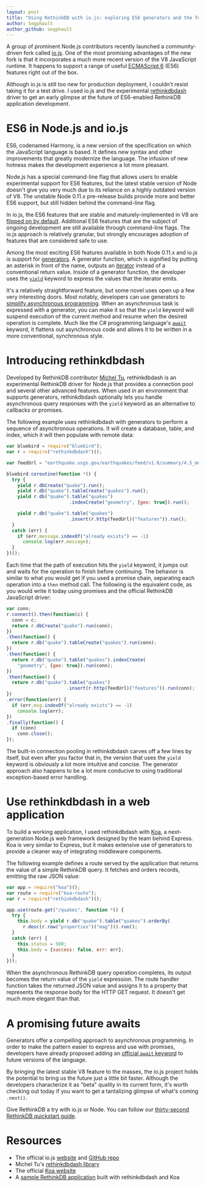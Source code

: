 ```yaml
---
layout: post
title: "Using RethinkDB with io.js: exploring ES6 generators and the future of JavaScript"
author: Segphault
author_github: segphault
---
```


A group of prominent Node.js contributors recently launched a community-driven
fork called [io.js][]. One of the most promising advantages of the new fork is
that it incorporates a much more recent version of the V8 JavaScript runtime.
It happens to support a range of useful [ECMAScript 6][1] (ES6) features right
out of the box.

[io.js]: https://iojs.org/
[1]: http://git.io/es6features

Although io.js is still too new for production deployment, I couldn't resist
taking it for a test drive. I used io.js and the experimental [rethinkdbdash][]
driver to get an early glimpse at the future of ES6-enabled RethinkDB
application development.
<!--more-->

[rethinkdbdash]: https://github.com/neumino/rethinkdbdash

# ES6 in Node.js and io.js

ES6, codenamed Harmony, is a new version of the specification on which the
JavaScript language is based. It defines new syntax and other improvements that
greatly modernize the language. The infusion of new hotness makes the
development experience a lot more pleasant.

Node.js has a special command-line flag that allows users to enable
experimental support for ES6 features, but the latest stable version of Node
doesn't give you very much due to its reliance on a highly outdated version of
V8. The unstable Node 0.11.x pre-release builds provide more and better ES6
support, but still hidden behind the command-line flag.

In io.js, the ES6 features that are stable and maturely-implemented in V8 are
[flipped on by default][2]. Additional ES6 features
that are the subject of ongoing development are still available through
command-line flags. The io.js approach is relatively granular, but strongly
encourages adoption of features that are considered safe to use.

[2]: https://iojs.org/es6.html

Among the most exciting ES6 features available in both Node 0.11.x and io.js is
support for [generators][3].  A generator function, which is signified by
putting an asterisk in front of the name, outputs an [iterator][4] instead of a
conventional return value. Inside of a generator function, the developer uses
the [`yield`][5] keyword to express the values that the iterator emits.

[3]: https://developer.mozilla.org/en-US/docs/Web/JavaScript/Reference/Statements/function*
[4]: https://developer.mozilla.org/en-US/docs/Web/JavaScript/Guide/The_Iterator_protocol
[5]: https://developer.mozilla.org/en-US/docs/Web/JavaScript/Reference/Operators/yield

It's a relatively straightforward feature, but some novel uses open up a few
very interesting doors. Most notably, developers can use generators to
[simplify asynchronous programming][6].  When an asynchronous task is expressed
with a generator, you can make it so that the `yield` keyword will suspend
execution of the current method and resume when the desired operation is
complete. Much like the C# programming language's [`await`][7] keyword, it
flattens out asynchronous code and allows it to be written in a more
conventional, synchronous style.

[6]: http://davidwalsh.name/async-generators
[7]: http://msdn.microsoft.com/en-us/library/hh191443.aspx

# Introducing rethinkdbdash

Developed by RethinkDB contributor [Michel Tu][], rethinkdbdash is an
experimental RethinkDB driver for Node.js that provides a connection pool and
several other advanced features. When used in an environment that supports
generators, rethinkdbdash optionally lets you handle asynchronous query
responses with the `yield` keyword as an alternative to callbacks or promises.

[Michel Tu]: https://github.com/neumino

The following example uses rethinkdbdash with generators to perform a sequence
of asynchronous operations. It will create a database, table, and index, which
it will then populate with remote data:

```javascript
var bluebird = require("bluebird");
var r = require("rethinkdbdash")();

var feedUrl = "earthquake.usgs.gov/earthquakes/feed/v1.0/summary/4.5_month.geojson";

bluebird.coroutine(function *() {
  try {
    yield r.dbCreate("quake").run();
    yield r.db("quake").tableCreate("quakes").run();
    yield r.db("quake").table("quakes")
                       .indexCreate("geometry", {geo: true}).run();

    yield r.db("quake").table("quakes")
                       .insert(r.http(feedUrl)("features")).run();
  }
  catch (err) {
    if (err.message.indexOf("already exists") == -1)
      console.log(err.message);
  }
})();
```

Each time that the path of execution hits the `yield` keyword, it jumps out and
waits for the operation to finish before continuing. The behavior is similar to
what you would get if you used a promise chain, separating each operation into
a `then` method call. The following is the equivalent code, as you would write
it today using promises and the official RethinkDB JavaScript driver:

```javascript
var conn;
r.connect().then(function(c) {
  conn = c;
  return r.dbCreate("quake").run(conn);
})
.then(function() {
  return r.db("quake").tableCreate("quakes").run(conn);
})
.then(function() {
  return r.db("quake").table("quakes").indexCreate(
    "geometry", {geo: true}).run(conn);
})
.then(function() { 
  return r.db("quake").table("quakes")
                      .insert(r.http(feedUrl)("features")).run(conn); 
})
.error(function(err) {
  if (err.msg.indexOf("already exists") == -1)
    console.log(err);
})
.finally(function() {
  if (conn)
    conn.close();
});
```

The built-in connection pooling in rethinkdbdash carves off a few lines by
itself, but even after you factor that in, the version that uses the `yield`
keyword is obviously a lot more intuitive and concise. The generator approach
also happens to be a lot more conducive to using traditional exception-based
error handling.

# Use rethinkdbdash in a web application

To build a working application, I used rethinkdbdash with [Koa][], a
next-generation Node.js web framework designed by the team behind Express. Koa
is very similar to Express, but it makes extensive use of generators to provide
a cleaner way of integrating middleware components.

[Koa]: http://koajs.com/

The following example defines a route served by the application that returns
the value of a simple RethinkDB query. It fetches and orders records, emitting
the raw JSON value:

```javascript
var app = require("koa")();
var route = require("koa-route");
var r = require("rethinkdbdash")();

app.use(route.get("/quakes", function *() {
  try {
    this.body = yield r.db("quake").table("quakes").orderBy(
      r.desc(r.row("properties")("mag"))).run();
  }
  catch (err) {
    this.status = 500;
    this.body = {success: false, err: err};
  }
}));
```

When the asynchronous RethinkDB query operation completes, its output becomes
the return value of the `yield` expression. The route handler function takes
the returned JSON value and assigns it to a property that represents the
response body for the HTTP GET request. It doesn't get much more elegant than
that.

# A promising future awaits

Generators offer a compelling approach to asynchronous programming. In order to
make the pattern easier to express and use with promises, developers have
already proposed adding an [official `await` keyword][8] to future versions of
the language.

[8]: https://github.com/lukehoban/ecmascript-asyncawait

By bringing the latest stable V8 feature to the masses, the io.js project holds
the potential to bring us the future just a little bit faster. Although the
developers characterize it as "beta" quality in its current form, it's worth
checking out today if you want to get a tantalizing glimpse of what's coming
`.next()`.

Give RethinkDB a try with io.js or Node. You can follow our [thirty-second
RethinkDB quickstart guide][guide]. 

[guide]: /docs/quickstart

# Resources

* The official io.js [website][9] and [GitHub repo][10]
* Michel Tu's [rethinkdbdash library][11]
* The official [Koa website][12]
* A [sample RethinkDB application][13] built with rethinkdbdash and Koa

[9]: https://iojs.org/
[10]: https://github.com/iojs/io.js
[11]: https://github.com/neumino/rethinkdbdash
[12]: http://koajs.com/
[13]: https://github.com/neumino/rethinkdbdash-examples

